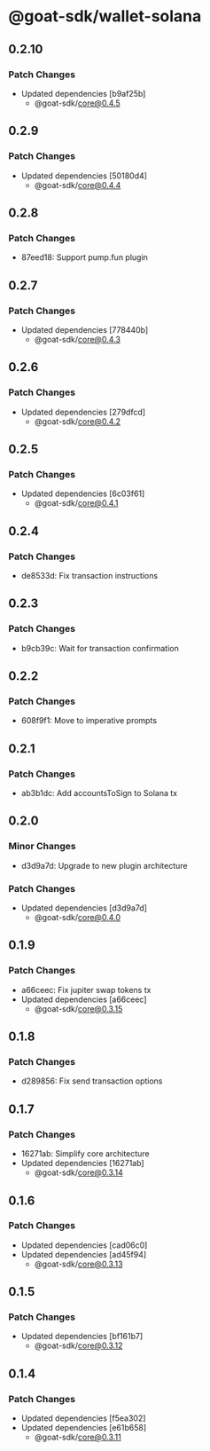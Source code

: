 # @goat-sdk/wallet-solana

## 0.2.10

### Patch Changes

- Updated dependencies [b9af25b]
  - @goat-sdk/core@0.4.5

## 0.2.9

### Patch Changes

- Updated dependencies [50180d4]
  - @goat-sdk/core@0.4.4

## 0.2.8

### Patch Changes

- 87eed18: Support pump.fun plugin

## 0.2.7

### Patch Changes

- Updated dependencies [778440b]
  - @goat-sdk/core@0.4.3

## 0.2.6

### Patch Changes

- Updated dependencies [279dfcd]
  - @goat-sdk/core@0.4.2

## 0.2.5

### Patch Changes

- Updated dependencies [6c03f61]
  - @goat-sdk/core@0.4.1

## 0.2.4

### Patch Changes

- de8533d: Fix transaction instructions

## 0.2.3

### Patch Changes

- b9cb39c: Wait for transaction confirmation

## 0.2.2

### Patch Changes

- 608f9f1: Move to imperative prompts

## 0.2.1

### Patch Changes

- ab3b1dc: Add accountsToSign to Solana tx

## 0.2.0

### Minor Changes

- d3d9a7d: Upgrade to new plugin architecture

### Patch Changes

- Updated dependencies [d3d9a7d]
  - @goat-sdk/core@0.4.0

## 0.1.9

### Patch Changes

- a66ceec: Fix jupiter swap tokens tx
- Updated dependencies [a66ceec]
  - @goat-sdk/core@0.3.15

## 0.1.8

### Patch Changes

- d289856: Fix send transaction options

## 0.1.7

### Patch Changes

- 16271ab: Simplify core architecture
- Updated dependencies [16271ab]
  - @goat-sdk/core@0.3.14

## 0.1.6

### Patch Changes

- Updated dependencies [cad06c0]
- Updated dependencies [ad45f94]
  - @goat-sdk/core@0.3.13

## 0.1.5

### Patch Changes

- Updated dependencies [bf161b7]
  - @goat-sdk/core@0.3.12

## 0.1.4

### Patch Changes

- Updated dependencies [f5ea302]
- Updated dependencies [e61b658]
  - @goat-sdk/core@0.3.11
